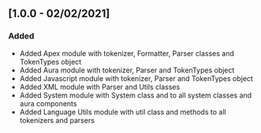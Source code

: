 ## [1.0.0 - 02/02/2021]
### Added
- Added Apex module with tokenizer, Formatter, Parser classes and TokenTypes object
- Added Aura module with tokenizer, Parser and TokenTypes object
- Added Javascript module with tokenizer, Parser and TokenTypes object
- Added XML module with Parser and Utils classes
- Added System module with System class and to all system classes and aura components
- Added Language Utils module with util class and methods to all tokenizers and parsers